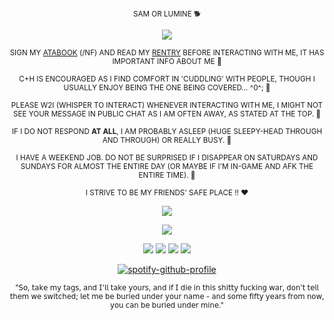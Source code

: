 <div align="center">

<sub> SAM  OR  LUMINE  🐕

<div align="center">
  
![](https://komarev.com/ghpvc/?username=liittle-puppy&color=630800&label=HANDLERS)           
<div align="center">

<sub> SIGN  MY  [ATABOOK](https://lost-puppy.atabook.org/)  (/NF)  AND  READ  MY  [RENTRY](https://rentry.co/0130lostpup)  BEFORE  INTERACTING  WITH  ME,  IT  HAS  IMPORTANT  INFO  ABOUT  ME  🦷

<sub> C+H  IS  ENCOURAGED  AS  I  FIND  COMFORT  IN  'CUDDLING'  WITH  PEOPLE,  THOUGH  I  USUALLY  ENJOY  BEING  THE  ONE  BEING  COVERED...  ^0^;  🐾

<sub> PLEASE  W2I  (WHISPER  TO  INTERACT)  WHENEVER  INTERACTING  WITH  ME,  I  MIGHT  NOT  SEE  YOUR  MESSAGE  IN  PUBLIC  CHAT  AS  I  AM  OFTEN  AWAY,  AS  STATED  AT  THE  TOP.  🦴

<sub> IF  I  DO  NOT  RESPOND  **AT  ALL**,  I  AM  PROBABLY  ASLEEP  (HUGE  SLEEPY-HEAD  THROUGH  AND  THROUGH)  OR  REALLY  BUSY.  🥩

<sub> I  HAVE  A  WEEKEND  JOB.  DO  NOT  BE  SURPRISED  IF  I  DISAPPEAR  ON SATURDAYS  AND  SUNDAYS FOR  ALMOST  THE  ENTIRE  DAY  (OR  MAYBE  IF  I'M  IN-GAME  AND  AFK  THE  ENTIRE  TIME).  🥎

<sub> I  STRIVE  TO  BE  MY  FRIENDS'  SAFE  PLACE  !!  ❤️

<div align="center">

![](https://files.catbox.moe/f7xcoq.png)

![](https://files.catbox.moe/3g336j.webp)

![](https://files.catbox.moe/pxv2cb.webp) ![](https://files.catbox.moe/bk6yx8.webp) ![](https://files.catbox.moe/j61onm.webp) ![](https://files.catbox.moe/dmhvw1.webp)

<div align="center">

[![spotify-github-profile](https://spotify-github-profile.kittinanx.com/api/view?uid=4pzyy4lk1j1oz6pdawgau0yaw&cover_image=true&theme=natemoo-re&show_offline=false&background_color=4d0000&interchange=false&bar_color=780000&bar_color_cover=true)](https://github.com/kittinan/spotify-github-profile)

<sub> "𝖲𝗈, 𝗍𝖺𝗄𝖾 𝗆𝗒 𝗍𝖺𝗀𝗌, 𝖺𝗇𝖽 𝖨'𝗅𝗅 𝗍𝖺𝗄𝖾 𝗒𝗈𝗎𝗋𝗌, 𝖺𝗇𝖽 𝗂𝖿 𝖨 𝖽𝗂𝖾 𝗂𝗇 𝗍𝗁𝗂𝗌 𝗌𝗁𝗂𝗍𝗍𝗒 𝖿𝗎𝖼𝗄𝗂𝗇𝗀 𝗐𝖺𝗋, 𝖽𝗈𝗇'𝗍 𝗍𝖾𝗅𝗅 𝗍𝗁𝖾𝗆 𝗐𝖾 𝗌𝗐𝗂𝗍𝖼𝗁𝖾𝖽; 𝗅𝖾𝗍 𝗆𝖾 𝖻𝖾 𝖻𝗎𝗋𝗂𝖾𝖽 𝗎𝗇𝖽𝖾𝗋 𝗒𝗈𝗎𝗋 𝗇𝖺𝗆𝖾 - 𝖺𝗇𝖽 𝗌𝗈𝗆𝖾 𝖿𝗂𝖿𝗍𝗒 𝗒𝖾𝖺𝗋𝗌 𝖿𝗋𝗈𝗆 𝗇𝗈𝗐, 𝗒𝗈𝗎 𝖼𝖺𝗇 𝖻𝖾 𝖻𝗎𝗋𝗂𝖾𝖽 𝗎𝗇𝖽𝖾𝗋 𝗆𝗂𝗇𝖾."
